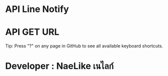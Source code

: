 # API Line Notify


# API GET URL

Tip: Press "?" on any page in GitHub to see all available keyboard shortcuts.

# Developer : NaeLike เนไลก์

